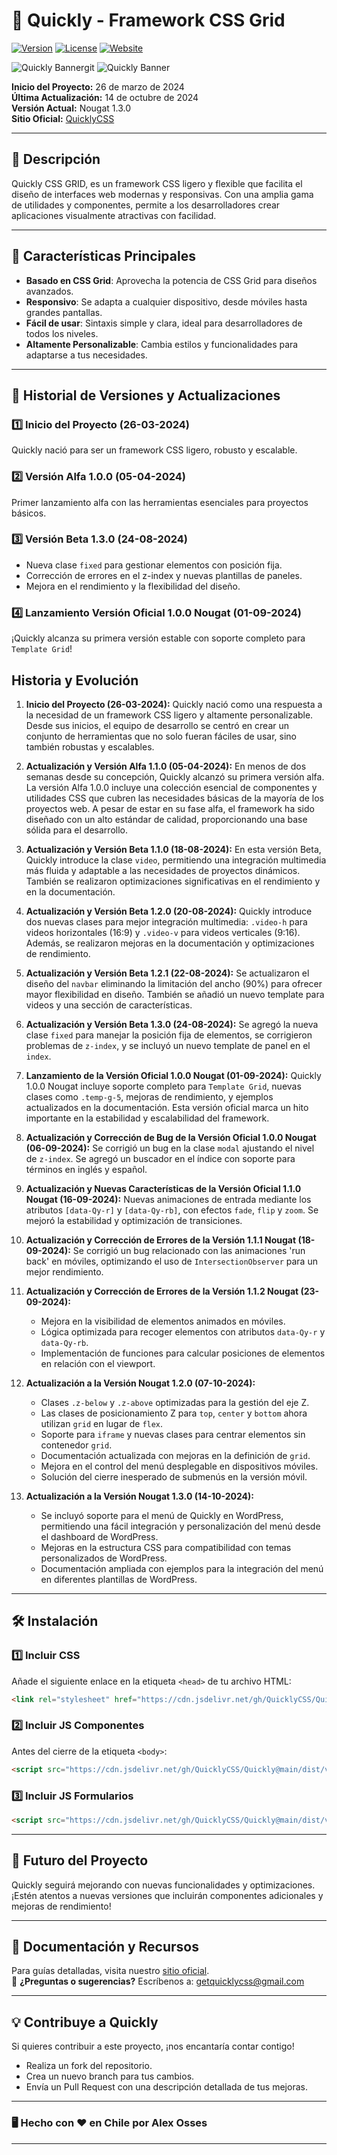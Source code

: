 # 🚀 **Quickly - Framework CSS Grid**  
[![Version](https://img.shields.io/badge/version-1.3.0-green.svg)](https://www.quicklycss.cl) [![License](https://img.shields.io/badge/license-MIT-blue.svg)](https://opensource.org/licenses/MIT) [![Website](https://img.shields.io/badge/website-live-brightgreen)](https://www.quicklycss.cl)

![Quickly Banner](https://www.quicklycss.cl/img/banner-quickly.png)git 
![Quickly Banner](https://www.quicklycss.cl/img/banner-quickly.png)

**Inicio del Proyecto:** 26 de marzo de 2024  
**Última Actualización:** 14 de octubre de 2024  
**Versión Actual:** Nougat 1.3.0  
**Sitio Oficial:** [QuicklyCSS](https://www.quicklycss.cl)

---

## 📜 **Descripción**  
Quickly CSS GRID, es un framework CSS ligero y flexible que facilita el diseño de interfaces web modernas y responsivas. Con una amplia gama de utilidades y componentes, permite a los desarrolladores crear aplicaciones visualmente atractivas con facilidad.

---

## 🌟 **Características Principales**  
- **Basado en CSS Grid**: Aprovecha la potencia de CSS Grid para diseños avanzados.  
- **Responsivo**: Se adapta a cualquier dispositivo, desde móviles hasta grandes pantallas.  
- **Fácil de usar**: Sintaxis simple y clara, ideal para desarrolladores de todos los niveles.  
- **Altamente Personalizable**: Cambia estilos y funcionalidades para adaptarse a tus necesidades.

---

## 📅 **Historial de Versiones y Actualizaciones**  
### 1️⃣ **Inicio del Proyecto (26-03-2024)**  
Quickly nació para ser un framework CSS ligero, robusto y escalable.

### 2️⃣ **Versión Alfa 1.0.0 (05-04-2024)**  
Primer lanzamiento alfa con las herramientas esenciales para proyectos básicos.

### 3️⃣ **Versión Beta 1.3.0 (24-08-2024)**  
- Nueva clase `fixed` para gestionar elementos con posición fija.  
- Corrección de errores en el z-index y nuevas plantillas de paneles.  
- Mejora en el rendimiento y la flexibilidad del diseño.

### 4️⃣ **Lanzamiento Versión Oficial 1.0.0 Nougat (01-09-2024)**  
¡Quickly alcanza su primera versión estable con soporte completo para `Template Grid`!  

## Historia y Evolución

1. **Inicio del Proyecto (26-03-2024):** Quickly nació como una respuesta a la necesidad de un framework CSS ligero y altamente personalizable. Desde sus inicios, el equipo de desarrollo se centró en crear un conjunto de herramientas que no solo fueran fáciles de usar, sino también robustas y escalables.

2. **Actualización y Versión Alfa 1.1.0 (05-04-2024):** En menos de dos semanas desde su concepción, Quickly alcanzó su primera versión alfa. La versión Alfa 1.0.0 incluye una colección esencial de componentes y utilidades CSS que cubren las necesidades básicas de la mayoría de los proyectos web. A pesar de estar en su fase alfa, el framework ha sido diseñado con un alto estándar de calidad, proporcionando una base sólida para el desarrollo.

3. **Actualización y Versión Beta 1.1.0 (18-08-2024):** En esta versión Beta, Quickly introduce la clase `video`, permitiendo una integración multimedia más fluida y adaptable a las necesidades de proyectos dinámicos. También se realizaron optimizaciones significativas en el rendimiento y en la documentación.

4. **Actualización y Versión Beta 1.2.0 (20-08-2024):** Quickly introduce dos nuevas clases para mejor integración multimedia: `.video-h` para videos horizontales (16:9) y `.video-v` para videos verticales (9:16). Además, se realizaron mejoras en la documentación y optimizaciones de rendimiento.

5. **Actualización y Versión Beta 1.2.1 (22-08-2024):** Se actualizaron el diseño del `navbar` eliminando la limitación del ancho (90%) para ofrecer mayor flexibilidad en diseño. También se añadió un nuevo template para videos y una sección de características.

6. **Actualización y Versión Beta 1.3.0 (24-08-2024):** Se agregó la nueva clase `fixed` para manejar la posición fija de elementos, se corrigieron problemas de `z-index`, y se incluyó un nuevo template de panel en el `index`.

7. **Lanzamiento de la Versión Oficial 1.0.0 Nougat (01-09-2024):** Quickly 1.0.0 Nougat incluye soporte completo para `Template Grid`, nuevas clases como `.temp-g-5`, mejoras de rendimiento, y ejemplos actualizados en la documentación. Esta versión oficial marca un hito importante en la estabilidad y escalabilidad del framework.

8. **Actualización y Corrección de Bug de la Versión Oficial 1.0.0 Nougat (06-09-2024):** Se corrigió un bug en la clase `modal` ajustando el nivel de `z-index`. Se agregó un buscador en el índice con soporte para términos en inglés y español.

9. **Actualización y Nuevas Características de la Versión Oficial 1.1.0 Nougat (16-09-2024):** Nuevas animaciones de entrada mediante los atributos `[data-Qy-r]` y `[data-Qy-rb]`, con efectos `fade`, `flip` y `zoom`. Se mejoró la estabilidad y optimización de transiciones.

10. **Actualización y Corrección de Errores de la Versión 1.1.1 Nougat (18-09-2024):** Se corrigió un bug relacionado con las animaciones 'run back' en móviles, optimizando el uso de `IntersectionObserver` para un mejor rendimiento.

11. **Actualización y Corrección de Errores de la Versión 1.1.2 Nougat (23-09-2024):**
    - Mejora en la visibilidad de elementos animados en móviles.
    - Lógica optimizada para recoger elementos con atributos `data-Qy-r` y `data-Qy-rb`.
    - Implementación de funciones para calcular posiciones de elementos en relación con el viewport.

12. **Actualización a la Versión Nougat 1.2.0 (07-10-2024):**
    - Clases `.z-below` y `.z-above` optimizadas para la gestión del eje Z.
    - Las clases de posicionamiento Z para `top`, `center` y `bottom` ahora utilizan `grid` en lugar de `flex`.
    - Soporte para `iframe` y nuevas clases para centrar elementos sin contenedor `grid`.
    - Documentación actualizada con mejoras en la definición de `grid`.
    - Mejora en el control del menú desplegable en dispositivos móviles.
    - Solución del cierre inesperado de submenús en la versión móvil.

13. **Actualización a la Versión Nougat 1.3.0 (14-10-2024):**
    - Se incluyó soporte para el menú de Quickly en WordPress, permitiendo una fácil integración y personalización del menú desde el dashboard de WordPress.
    - Mejoras en la estructura CSS para compatibilidad con temas personalizados de WordPress.
    - Documentación ampliada con ejemplos para la integración del menú en diferentes plantillas de WordPress.

---

## 🛠️ **Instalación**  

### 1️⃣ **Incluir CSS**  
Añade el siguiente enlace en la etiqueta `<head>` de tu archivo HTML:
```html
<link rel="stylesheet" href="https://cdn.jsdelivr.net/gh/QuicklyCSS/Quickly@main/dist/v-1/css/quickly.min.css">
```

### 2️⃣ **Incluir JS Componentes**  
Antes del cierre de la etiqueta `<body>`:
```html
<script src="https://cdn.jsdelivr.net/gh/QuicklyCSS/Quickly@main/dist/v-1/js/quicklyComp.min.js"></script>
```

### 3️⃣ **Incluir JS Formularios**  
```html
<script src="https://cdn.jsdelivr.net/gh/QuicklyCSS/Quickly@main/dist/v-1/js/quicklyForm.min.js"></script>
```

---

## 🔮 **Futuro del Proyecto**  
Quickly seguirá mejorando con nuevas funcionalidades y optimizaciones. ¡Estén atentos a nuevas versiones que incluirán componentes adicionales y mejoras de rendimiento!

---

## 📖 **Documentación y Recursos**  
Para guías detalladas, visita nuestro [sitio oficial](https://quicklycss.cl).  
📧 **¿Preguntas o sugerencias?** Escríbenos a: getquicklycss@gmail.com

---

## 💡 **Contribuye a Quickly**  
Si quieres contribuir a este proyecto, ¡nos encantaría contar contigo!  
- Realiza un fork del repositorio.  
- Crea un nuevo branch para tus cambios.  
- Envía un Pull Request con una descripción detallada de tus mejoras.

---

### 🖥️ **Hecho con ❤️ en Chile por Alex Osses**  

---